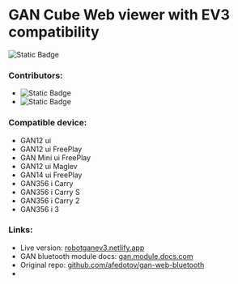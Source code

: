 # GAN Cube Web viewer with EV3 compatibility

![Static Badge](https://img.shields.io/badge/TS%2C%20JS%2C%20HTML%2C%20CSS-blue?style=for-the-badge&label=Made%20in%3A%20)

### Contributors:
- ![Static Badge](https://img.shields.io/badge/GeekCoder-403-skyblue?style=flat-square)
- ![Static Badge](https://img.shields.io/badge/franck-403-red?style=flat-square)


### Compatible device:
- GAN12 ui
- GAN12 ui FreePlay
- GAN Mini ui FreePlay
- GAN12 ui Maglev
- GAN14 ui FreePlay
- GAN356 i Carry
- GAN356 i Carry S
- GAN356 i Carry 2
- GAN356 i 3

### Links:
- Live version: [robotganev3.netlify.app](https://robotganev3.netlify.app)
- GAN bluetooth module docs: [gan.module.docs.com](https://gan.module.docs.com)
- Original repo: [github.com/afedotov/gan-web-bluetooth](https://github.com/afedotov/gan-web-bluetooth)
- 

### 